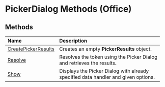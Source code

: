 
# PickerDialog Methods (Office)

## Methods



|**Name**|**Description**|
|:-----|:-----|
| [CreatePickerResults](39954f3e-53ef-f33c-9e90-a2247fd7882a.md)|Creates an empty  **PickerResults** object.|
| [Resolve](50b1792a-ecf0-ab66-6a9d-7f72c788d859.md)|Resolves the token using the Picker Dialog and retrieves the results.|
| [Show](3073defe-4585-816d-6b86-9959cce4655f.md)|Displays the Picker Dialog with already specified data handler and given options.|
